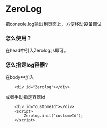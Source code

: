 ZeroLog
===================================

把console.log输出到页面上，方便移动设备调试

### 怎么使用？

在head中引入Zerolog.js即可。

### 怎么指定log容器?

在body中加入
```
    <div id="Zerolog"></div>
```
或者手动指定容器id
```
    <div id="customeId"></div>
    <script>
        Zerolog.init("customeId");
    </script>
```